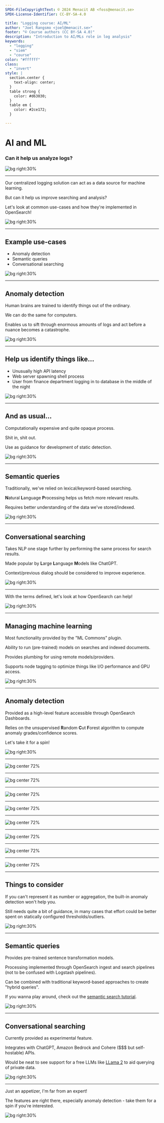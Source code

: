 ```yaml
---
SPDX-FileCopyrightText: © 2024 Menacit AB <foss@menacit.se>
SPDX-License-Identifier: CC-BY-SA-4.0

title: "Logging course: AI/ML"
author: "Joel Rangsmo <joel@menacit.se>"
footer: "© Course authors (CC BY-SA 4.0)"
description: "Introduction to AI/MLs role in log analysis"
keywords:
  - "logging"
  - "siem"
  - "course"
color: "#ffffff"
class:
  - "invert"
style: |
  section.center {
    text-align: center;
  }
  table strong {
    color: #d63030;
  }
  table em {
    color: #2ce172;
  }

---
```

<!-- _footer: "%ATTRIBUTION_PREFIX% Eric Chan (CC BY 2.0)" -->
# AI and ML
### Can it help us analyze logs?

![bg right:30%](images/30-jellyfish.jpg)

---
<!-- _footer: "%ATTRIBUTION_PREFIX% Eric Chan (CC BY 2.0)" -->
Our centralized logging solution can act as
a data source for machine learning.
  
But can it help us improve searching
and analysis?  

Let's look at common use-cases and
how they're implemented in OpenSearch!

![bg right:30%](images/30-jellyfish.jpg)

---
<!-- _footer: "%ATTRIBUTION_PREFIX% Nicholas A. Tonelli (CC BY 2.0)" -->
## Example use-cases
- Anomaly detection
- Semantic queries
- Conversational searching

![bg right:30%](images/30-abandoned_fireplace.jpg)

---
<!-- _footer: "%ATTRIBUTION_PREFIX% Marcin Wichary (CC BY 2.0)" -->
## Anomaly detection
Human brains are trained to identify
things out of the ordinary.  
  
We can do the same for computers.  

Enables us to sift through enormous
amounts of logs and act before a
nuance becomes a catastrophe.

![bg right:30%](images/30-radar.jpg)

---
<!-- _footer: "%ATTRIBUTION_PREFIX% Marcin Wichary (CC BY 2.0)" -->
## Help us identify things like...
- Unusually high API latency
- Web server spawning shell process
- User from finance department logging in to database in the middle of the night

![bg right:30%](images/30-radar.jpg)

---
<!-- _footer: "%ATTRIBUTION_PREFIX% Marcin Wichary (CC BY 2.0)" -->
## And as usual...
Computationally expensive and
quite opaque process.

Shit in, shit out.  

Use as guidance for development
of static detection.

![bg right:30%](images/30-radar.jpg)

---
<!-- _footer: "%ATTRIBUTION_PREFIX% Pyntofmyld (CC BY 2.0)" -->
## Semantic queries
Traditionally, we've relied on
lexical/keyword-based searching.  

**N**atural **L**anguage **P**rocessing
helps us fetch more relevant results.  

Requires better understanding of the
data we've stored/indexed.

![bg right:30%](images/30-pdp_11.jpg)

---
<!-- _footer: "%ATTRIBUTION_PREFIX% Kojach (CC BY 2.0)" -->
## Conversational searching
Takes NLP one stage further by performing
the same process for search results.  

Made popular by
**L**arge **L**anguage **M**odels
like ChatGPT.  
  
Context/previous dialog should be
considered to improve experience.

![bg right:30%](images/30-punchcard.jpg)

---
<!-- _footer: "%ATTRIBUTION_PREFIX% John Regan (CC BY 2.0)" -->
With the terms defined,
let's look at how OpenSearch can help!

![bg right:30%](images/30-turtle.jpg)

---
<!-- _footer: "%ATTRIBUTION_PREFIX% Kurayba (CC BY-SA 2.0)" -->
## Managing machine learning
Most functionality provided by the
"ML Commons" plugin.  

Ability to run (pre-trained) models
on searches and indexed documents.  

Provides plumbing for using
remote models/providers.
  
Supports node tagging to optimize
things like I/O performance
and GPU access.

![bg right:30%](images/30-refinery.jpg)

---
<!-- _footer: "%ATTRIBUTION_PREFIX% Marcin Wichary (CC BY 2.0)" -->
## Anomaly detection
Provided as a high-level feature accessible
through OpenSearch Dashboards.  

Relies on the unsupervised
**R**andom **C**ut **F**orest algorithm
to compute anomaly grades/confidence scores.  
  
Let's take it for a spin!

![bg right:30%](images/30-random_numbers.jpg)

---
![bg center 72%](images/30-anom_menu_select.png)

---
![bg center 72%](images/30-anom_select_detector_create.png)

---
![bg center 72%](images/30-anom_detector_create_name.png)

---
![bg center 72%](images/30-anom_detector_create_source.png)

---
![bg center 72%](images/30-anom_detector_create_feature.png)

---
![bg center 72%](images/30-anom_detector_create_categorical.png)

---
![bg center 72%](images/30-anom_select_detector_finish.png)

---
![bg center 72%](images/30-anom_detected.png)

---
<!-- _footer: "%ATTRIBUTION_PREFIX% Marcin Wichary (CC BY 2.0)" -->
## Things to consider
If you can't represent it as number or aggregation,
the built-in anomaly detection won't help you.  

Still needs quite a bit of guidance, in many cases
that effort could be better spent on statically
configured thresholds/outliers.  

![bg right:30%](images/30-random_numbers.jpg)

---
<!-- _footer: "%ATTRIBUTION_PREFIX% Eric Nielsen (CC BY 2.0)" -->
## Semantic queries
Provides pre-trained
sentence transformation models. 

Processing implemented through
OpenSearch ingest and search pipelines
(not to be confused with Logstash pipelines).

Can be combined with traditional
keyword-based approaches to
create "hybrid queries".  
  
If you wanna play around, check out the
[semantic search tutorial](https://opensearch.org/docs/latest/ml-commons-plugin/semantic-search/).

![bg right:30%](images/30-abandoned_house.jpg)

<!--
https://opensearch.org/blog/semantic-search-solutions/
-->

---
<!-- _footer: "%ATTRIBUTION_PREFIX% Marcin Wichary (CC BY 2.0)" -->
## Conversational searching
Currently provided as experimental feature.  

Integrates with ChatGPT, Amazon Bedrock
and Cohere (\$\$\$ but self-hostable) APIs.  
  
Would be neat to see support for a free
LLMs like [LLama 2](https://ai.meta.com/llama/) to aid querying of private data.

![bg right:30%](images/30-retro_monitor.jpg)

<!--
https://opensearch.org/docs/latest/search-plugins/conversational-search/
-->

---
<!-- _footer: "%ATTRIBUTION_PREFIX% Brendan J (CC BY 2.0)" -->
Just an appetizer,
I'm far from an expert!  

The features are right there, 
especially anomaly detection -
take them for a spin if you're interested.

![bg right:30%](images/30-arrow_keys.jpg)
